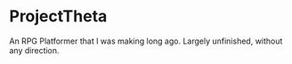 # ProjectTheta
An RPG Platformer that I was making long ago. Largely unfinished, without any direction.
